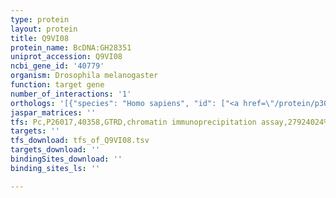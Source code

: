 ```yaml
---
type: protein
layout: protein
title: Q9VI08
protein_name: BcDNA:GH28351
uniprot_accession: Q9VI08
ncbi_gene_id: '40779'
organism: Drosophila melanogaster
function: target gene
number_of_interactions: '1'
orthologs: '[{"species": "Homo sapiens", "id": ["<a href=\"/protein/p30086\">P30086</a>"]}, {"species": "Danio rerio", "id": ["<a href=\"/protein/q6nys4\">Q6NYS4</a>"]}, {"species": "Mus musculus", "id": ["<a href=\"/protein/p70296\">P70296</a>", "<a href=\"/protein/e9qle5\">E9QLE5</a>"]}, {"species": "Rattus norvegicus", "id": ["<a href=\"/protein/p31044\">P31044</a>", "M0RB80"]}, {"species": "Caenorhabditis elegans", "id": ["A0A0K3ASH2"]}]'
jaspar_matrices: ''
tfs: Pc,P26017,40358,GTRD,chromatin immunoprecipitation assay,27924024%5Buid%5D,No
targets: ''
tfs_download: tfs_of_Q9VI08.tsv
targets_download: ''
bindingSites_download: ''
binding_sites_ls: ''

---
```

